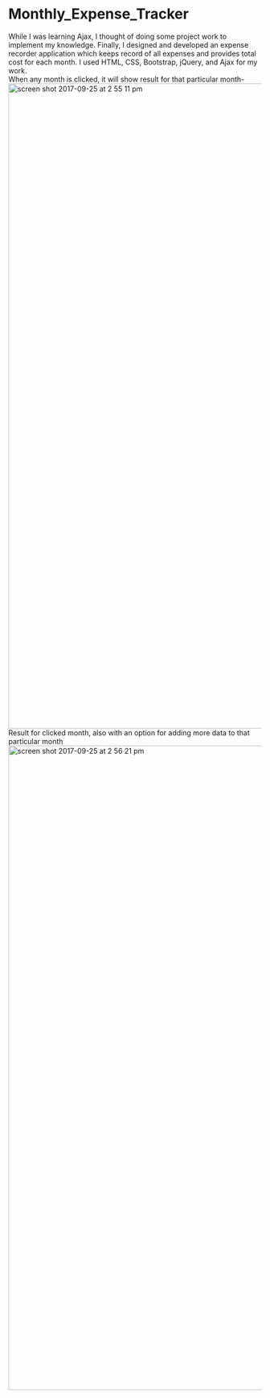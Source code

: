 # Monthly_Expense_Tracker

While I was learning Ajax, I thought of doing some project work to implement my knowledge. Finally, I designed and developed an expense recorder application which keeps record of all expenses and provides total cost for each month. I used HTML, CSS, Bootstrap, jQuery, and Ajax for my work.  
When any month is clicked, it will show result for that particular month-
<img width="1280" alt="screen shot 2017-09-25 at 2 55 11 pm" src="https://user-images.githubusercontent.com/31779751/30832951-d9f5b7b4-a201-11e7-9693-32542e8cd90a.png">
Result for clicked month, also with an option for adding more data to that particular month
<img width="1279" alt="screen shot 2017-09-25 at 2 56 21 pm" src="https://user-images.githubusercontent.com/31779751/30832950-d9b02d16-a201-11e7-904f-5dafeb69ad45.png">


